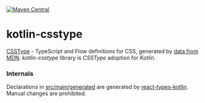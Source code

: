[![Maven Central](https://img.shields.io/maven-central/v/org.jetbrains.kotlin-wrappers/kotlin-csstype)](https://mvnrepository.com/artifact/org.jetbrains.kotlin-wrappers/kotlin-csstype)

# kotlin-csstype

[CSSType](https://github.com/frenic/csstype) - TypeScript and Flow definitions for CSS, generated by [data from MDN](https://github.com/mdn/data).
*kotlin-csstype* library is *CSSType* adoption for *Kotlin*.

### Internals

Declarations in [src/main/generated](./src/main/generated) are generated by [react-types-kotlin](https://github.com/turansky/react-types-kotlin).
Manual changes are prohibited.